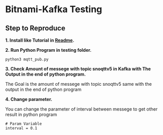 # Bitnami-Kafka Testing


## Step to Reproduce

**1. Install like Tutorial in [Readme](https://github.com/lensesio/stream-reactor).**

**2. Run Python Program in testing folder.**

```
python3 mqtt_pub.py
```

**3. Check Amount of messege with topic snoqttv5 in Kafka with The Output in the end of python program.**

The Goal is the amount of messege with topic snoqttv5 same with the output in the end of python program

**4. Change parameter.**

You can change the parameter of interval between messege to get other result in python program

```
# Param Variable
interval = 0.1
```